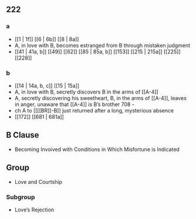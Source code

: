 ## 222
### a
- [[1 | 1f]] [[6 | 6b]] [[8 | 8a]] 
- A, in love with B, becomes estranged from B through mistaken judgment
- [[41 | 41a, b]] [[49]] [[62]] [[85 | 85a, b]] [[153]] [[215 | 215a]] [[225]] [[228]] 

### b
- [[14 | 14a, b, c]] [[15 | 15a]] 
- A, in love with B, secretly discovers B in the arms of [[A-4]]
- A, secretly discovering his sweetheart, B, in the arms of [[A-4]], leaves in anger, unaware that [[A-4]] is B’s brother 708 -
- ch A to [[[[BR]]-B]] just returned after a long, mysterious absence
- [[172]] [[681 | 681a]] 

## B Clause
- Becoming Invoived with Conditions in Which Misfortune is Indicated

## Group
- Love and Courtship

### Subgroup
- Love’s Rejection

